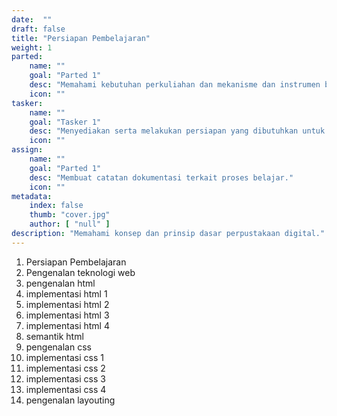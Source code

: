 ```yaml
---
date:  ""
draft: false
title: "Persiapan Pembelajaran"
weight: 1
parted:
    name: ""
    goal: "Parted 1"
    desc: "Memahami kebutuhan perkuliahan dan mekanisme dan instrumen belajar."
    icon: ""
tasker:
    name: ""
    goal: "Tasker 1"
    desc: "Menyediakan serta melakukan persiapan yang dibutuhkan untuk perkuliahan"
    icon: ""
assign:
    name: ""
    goal: "Parted 1"
    desc: "Membuat catatan dokumentasi terkait proses belajar."
    icon: ""
metadata:
    index: false
    thumb: "cover.jpg"
    author: [ "null" ]
description: "Memahami konsep dan prinsip dasar perpustakaan digital."
---
```


1. Persiapan Pembelajaran
2. Pengenalan teknologi web
3. pengenalan html
4. implementasi html 1
5. implementasi html 2
6. implementasi html 3
7. implementasi html 4
8. semantik html
9. pengenalan css
10. implementasi css 1
11. implementasi css 2
12. implementasi css 3
13. implementasi css 4
14. pengenalan layouting 
